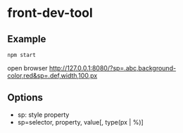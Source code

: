 # front-dev-tool

## Example
```shell
npm start
```
open browser http://127.0.0.1:8080/?sp=.abc,background-color,red&sp=.def,width,100,px

## Options
* sp: style property
* sp=selector, property, value[, type(px | %)] 

